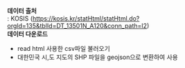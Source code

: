 **데이터 출처**  
: KOSIS (https://kosis.kr/statHtml/statHtml.do?orgId=135&tblId=DT_13501N_A120&conn_path=I2)  
**데이터 다운로드**
- read html 사용한 csv파일 불러오기
- 대한민국 시,도 지도의 SHP 파일을 geojson으로 변환하여 사용

